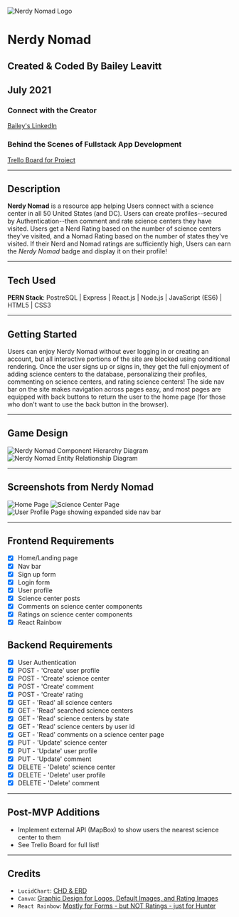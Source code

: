 ![Nerdy Nomad Logo](./assets/images/Logo-NerdyNomad.png)
# Nerdy Nomad
## Created & Coded By Bailey Leavitt
## July 2021

### Connect with the Creator
[Bailey's LinkedIn](https://www.linkedin.com/in/baileyleavitt/)

### Behind the Scenes of Fullstack App Development
[Trello Board for Project](https://trello.com/b/WNPlxFUJ/nerdy-nomad)
***

## Description
**Nerdy Nomad** is a resource app helping Users connect with a science center in all 50 United States (and DC). Users can create profiles--secured by Authentication--then comment and rate science centers they have visited. Users get a Nerd Rating based on the number of science centers they've visited, and a Nomad Rating based on the number of states they've visited. If their Nerd and Nomad ratings are sufficiently high, Users can earn the *Nerdy Nomad* badge and display it on their profile!

***

## Tech Used
**PERN Stack**: PostreSQL | Express | React.js | Node.js | JavaScript (ES6) | HTML5 | CSS3

***

## Getting Started
Users can enjoy Nerdy Nomad without ever logging in or creating an account, but all interactive portions of the site are blocked using conditional rendering. Once the user signs up or signs in, they get the full enjoyment of adding science centers to the database, personalizing their profiles, commenting on science centers, and rating science centers! The side nav bar on the site makes navigation across pages easy, and most pages are equipped with back buttons to return the user to the home page (for those who don't want to use the back button in the browser).

***

## Game Design
![Nerdy Nomad Component Hierarchy Diagram](./assets/images/CHD-NerdyNomad.png)
![Nerdy Nomad Entity Relationship Diagram](./assets/images/ERD-NerdyNomad.png)

***

## Screenshots from Nerdy Nomad
![Home Page](./assets/images/homePage.png)
![Science Center Page](./assets/images/sciCenterPage.png)
![User Profile Page showing expanded side nav bar](./assets/images/profilePageWithNav.png)
***

## Frontend Requirements
- [X] Home/Landing page
- [X] Nav bar
- [X] Sign up form
- [X] Login form
- [X] User profile
- [X] Science center posts
- [X] Comments on science center components
- [X] Ratings on science center components
- [X] React Rainbow

## Backend Requirements
- [X] User Authentication
- [X] POST - 'Create' user profile
- [X] POST - 'Create' science center
- [X] POST - 'Create' comment
- [X] POST - 'Create' rating
- [X] GET - 'Read' all science centers
- [X] GET - 'Read' searched science centers
- [X] GET - 'Read' science centers by state
- [X] GET - 'Read' science centers by user id
- [X] GET - 'Read' comments on a science center page
- [X] PUT - 'Update' science center
- [X] PUT - 'Update' user profile
- [X] PUT - 'Update' comment
- [X] DELETE - 'Delete' science center
- [X] DELETE - 'Delete' user profile
- [X] DELETE - 'Delete' comment

***

## Post-MVP Additions
- Implement external API (MapBox) to show users the nearest science center to them
- See Trello Board for full list!

***

## Credits
- `LucidChart`: [CHD & ERD](https://lucid.app/)
- `Canva`: [Graphic Design for Logos, Default Images, and Rating Images](https://www.canva.com/)
- `React Rainbow`: [Mostly for Forms - but NOT Ratings - just for Hunter](https://react-rainbow.io/)
